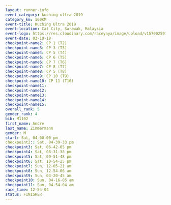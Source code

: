 ```yaml
---
layout: runner-info 
event_category: kuching-ultra-2019 
category_km: 100KM 
event-title: Kuching Ultra 2019
event-location: Cat City, Sarawak, Malaysia 
event-logo: https://res.cloudinary.com/raceyaya/image/upload/v1570025915/logo/kuching_ultra_jsvtue.jpg 
event-date: 03-10-19 
checkpoint-name2: CP 1 (T2) 
checkpoint-name3: CP 3 (T3) 
checkpoint-name4: CP 5 (T4) 
checkpoint-name5: CP 6 (T5) 
checkpoint-name6: CP 7 (T6) 
checkpoint-name7: CP 8 (T7) 
checkpoint-name8: CP 5 (T8) 
checkpoint-name9: CP 10 (T9) 
checkpoint-name10: CP 11 (T10) 
checkpoint-name11:  
checkpoint-name12: 
checkpoint-name13: 
checkpoint-name14: 
checkpoint-name15: 
overall_rank: 5
gender_rank: 4
bib: M1102
first_name: Andre
last_name: Zimmermann
gender: M
start: Sat, 04-00-00 pm
checkpoint2:: Sat, 04-39-33 pm
checkpoint3: Sat, 06-42-05 pm
checkpoint4: Sat, 08-31-38 pm
checkpoint5: Sat, 09-51-48 pm
checkpoint6: Sat, 10-54-25 pm
checkpoint7: Sun, 12-05-21 am
checkpoint8: Sun, 12-54-06 am
checkpoint9: Sun, 03-20-45 am
checkpoint10: Sun, 04-16-05 am
checkpoint11: Sun, 04-54-04 am
race_time: 12-54-04
status: FINISHER
---
```

